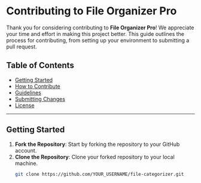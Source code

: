 # Contributing to File Organizer Pro

Thank you for considering contributing to **File Organizer Pro**! We appreciate your time and effort in making this project better. This guide outlines the process for contributing, from setting up your environment to submitting a pull request.

## Table of Contents
- [Getting Started](#getting-started)
- [How to Contribute](#how-to-contribute)
- [Guidelines](#guidelines)
- [Submitting Changes](#submitting-changes)
- [License](#license)

---

## Getting Started

1. **Fork the Repository**: Start by forking the repository to your GitHub account.
2. **Clone the Repository**: Clone your forked repository to your local machine.
   ```bash
   git clone https://github.com/YOUR_USERNAME/file-categorizer.git
